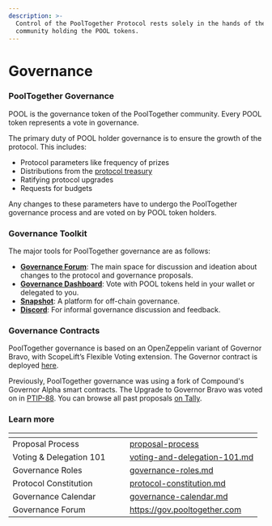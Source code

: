 ```yaml
---
description: >-
  Control of the PoolTogether Protocol rests solely in the hands of the
  community holding the POOL tokens.
---
```


# Governance

### PoolTogether Governance

POOL is the governance token of the PoolTogether community. Every POOL token represents a vote in governance.

The primary duty of POOL holder governance is to ensure the growth of the protocol. This includes:

* Protocol parameters like frequency of prizes
* Distributions from the [protocol treasury](https://info.pooltogether.com)
* Ratifying protocol upgrades
* Requests for budgets

Any changes to these parameters have to undergo the PoolTogether governance process and are voted on by POOL token holders.

### **Governance Toolkit**

The major tools for PoolTogether governance are as follows:

* [**Governance Forum**](https://gov.pooltogether.com): The main space for discussion and ideation about changes to the protocol and governance proposals.
* [**Governance Dashboard**](https://tally.xyz/gov/pooltogether): Vote with POOL tokens held in your wallet or delegated to you.
* [**Snapshot**](https://snapshot.org/#/pooltogether.eth): A platform for off-chain governance.
* [**Discord**](https://pooltogether.com/discord): For informal governance discussion and feedback.

### Governance Contracts

PoolTogether governance is based on an OpenZeppelin variant of Governor Bravo, with ScopeLift’s Flexible Voting extension. The Governor contract is deployed [here](https://etherscan.io/address/0x8a907De47E00830a2b742db65e938a3ea1070A2E).

Previously, PoolTogether governance was using a fork of Compound's Governor Alpha smart contracts. The Upgrade to Governor Bravo was voted on in [PTIP-88](https://www.tally.xyz/gov/pooltogether-old/proposal/79). You can browse all past proposals [on Tally](https://www.tally.xyz/gov/pooltogether-old/proposals).

### Learn more

<table data-column-title-hidden data-view="cards"><thead><tr><th></th><th></th><th></th><th data-hidden data-card-target data-type="content-ref"></th></tr></thead><tbody><tr><td>Proposal Process</td><td></td><td></td><td><a href="proposal-process/">proposal-process</a></td></tr><tr><td>Voting &#x26; Delegation 101</td><td></td><td></td><td><a href="voting-and-delegation-101.md">voting-and-delegation-101.md</a></td></tr><tr><td>Governance Roles</td><td></td><td></td><td><a href="governance-roles.md">governance-roles.md</a></td></tr><tr><td>Protocol Constitution</td><td></td><td></td><td><a href="protocol-constitution.md">protocol-constitution.md</a></td></tr><tr><td>Governance Calendar </td><td></td><td></td><td><a href="governance-calendar.md">governance-calendar.md</a></td></tr><tr><td>Governance Forum</td><td></td><td></td><td><a href="https://gov.pooltogether.com">https://gov.pooltogether.com</a></td></tr></tbody></table>

